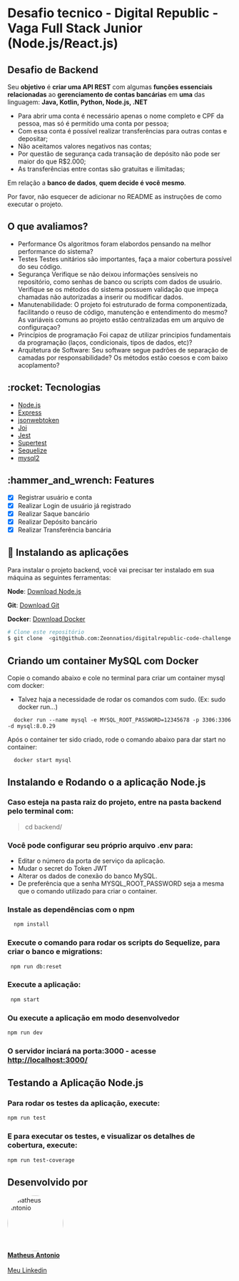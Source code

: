 # Desafio tecnico - Digital Republic - Vaga Full Stack Junior (Node.js/React.js)

## Desafio de Backend

Seu **objetivo** é **criar uma API REST** com algumas **funções essenciais relacionadas** ao **gerenciamento de contas bancárias** em **uma** das linguagem: **Java, Kotlin, Python, Node.js, .NET**

- Para abrir uma conta é necessário apenas o nome completo e CPF da pessoa, mas só é permitido uma conta por pessoa;
- Com essa conta é possível realizar transferências para outras contas e depositar;
- Não aceitamos valores negativos nas contas;
- Por questão de segurança cada transação de depósito não pode ser maior do que R$2.000;
- As transferências entre contas são gratuitas e ilimitadas;

Em relação a **banco de dados**, **quem decide é você mesmo**.

Por favor, não esquecer de adicionar no README as instruções de como executar o projeto.

## O que avaliamos?

- Performance
Os algoritmos foram elabordos pensando na melhor performance do sistema?
- Testes
Testes unitários são importantes, faça a maior cobertura possível do seu código.
- Segurança
Verifique se não deixou informações sensíveis no repositório, como senhas de banco ou scripts com dados de usuário. Verifique se os métodos do sistema possuem validação que impeça chamadas não autorizadas a inserir ou modificar dados.
- Manutenabilidade:
O projeto foi estruturado de forma componentizada, facilitando o reuso de código, manutenção e entendimento do mesmo? As variáveis comuns ao projeto estão centralizadas em um arquivo de configuraçao?
- Princípios de programação
Foi capaz de utilizar principios fundamentais da programação (laços, condicionais, tipos de dados, etc)?
- Arquitetura de Software:
Seu software segue padrões de separação de camadas por responsabilidade? Os métodos estão coesos e com baixo acoplamento?


<h2>:rocket: Tecnologias</h2>

- [Node.js](https://nodejs.org/en/)
- [Express](https://expressjs.com/pt-br/)
- [jsonwebtoken](https://jwt.io/libraries)
- [Joi](https://joi.dev/)
- [Jest](https://jestjs.io/pt-BR/)
- [Supertest](https://github.com/ladjs/supertest)
- [Sequelize](https://sequelize.org/)
- [mysql2](https://www.npmjs.com/package/mysql2)


<h2>:hammer_and_wrench: Features</h2>

- [x] Registrar usuário e conta
- [x] Realizar Login de usuário já registrado
- [x] Realizar Saque bancário
- [x] Realizar Depósito bancário
- [x] Realizar Transferência bancária

## :notebook: Instalando as aplicações

Para instalar o projeto backend, você vai precisar ter instalado em sua máquina as seguintes ferramentas:

 **Node**: [Download Node.js](https://nodejs.org/en/download/)
 
 **Git**: [Download Git](https://git-scm.com/downloads)

 **Docker**: [Download Docker](https://docs.docker.com/)

 ```bash
 # Clone este repositório
$ git clone  <git@github.com:Zeonnatios/digitalrepublic-code-challenge.git>
```

## Criando um container MySQL com Docker

Copie o comando abaixo e cole no terminal para criar um container mysql com docker:

* Talvez haja a necessidade de rodar os comandos com sudo. 
(Ex: sudo docker run...)

```
  docker run --name mysql -e MYSQL_ROOT_PASSWORD=12345678 -p 3306:3306 -d mysql:8.0.29
```

Após o container ter sido criado, rode o comando abaixo para dar start no container:

```
  docker start mysql    
```

## Instalando e Rodando o a aplicação Node.js

### Caso esteja na pasta raiz do projeto, entre na pasta backend pelo terminal com:

> cd backend/

### Você pode configurar seu próprio arquivo .env para:
- Editar o número da porta de serviço da aplicação.
- Mudar o secret do Token JWT
- Alterar os dados de conexão do banco MySQL. 
- De preferência que a senha MYSQL_ROOT_PASSWORD seja a mesma que o comando utilizado para criar o container.


### Instale as dependências com o npm

```bash
  npm install
```

### Execute o comando para rodar os scripts do Sequelize, para criar o banco e migrations:
```bash
 npm run db:reset
```

### Execute a aplicação:
```bash
 npm start
```

### Ou execute a aplicação em modo desenvolvedor
```bash
npm run dev
```

### O servidor inciará na porta:3000 - acesse <http://localhost:3000/>

## Testando a Aplicação Node.js

### Para rodar os testes da aplicação, execute:
```bash
npm run test
```
### E para executar os testes, e visualizar os detalhes de cobertura, execute:
```bash
npm run test-coverage
```

## Desenvolvido por

<div align="left">
  <a href="https://github.com/Zeonnatios">
    <div align="left">
      <img src="https://avatars.githubusercontent.com/u/38297929?v=4" width="125px;" style="border-radius:50%" alt="Matheus Antonio"/>
      <br />
      <b>Matheus Antonio</b>
    </div>
  </a>
  <br />
  <a href="https://www.linkedin.com/in/matheusantoniosilva" title="Linkedin Matheus Antonio">Meu Linkedin</a>
</div>
